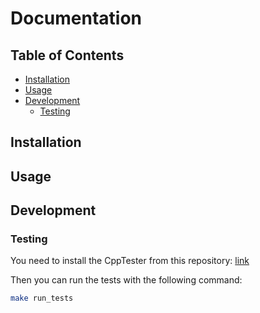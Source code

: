 # Documentation

## Table of Contents

- [Installation](#installation)
- [Usage](#usage)
- [Development](#development)
  - [Testing](#testing)

## Installation <a name="installation"></a>

## Usage <a name="usage"></a>

## Development <a name="development"></a>

### Testing <a name="testing"></a>

You need to install the CppTester from this repository: [link](https://github.com/pulk66-s/CppTester)

Then you can run the tests with the following command:

```bash
make run_tests
```
